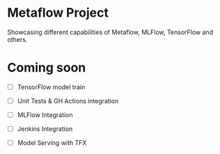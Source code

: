 # Metaflow Project
Showcasing different capabilities of Metaflow, MLFlow, TensorFlow and others.

# Coming soon
- [ ] TensorFlow model train
- [ ] Unit Tests & GH Actions integration
- [ ] MLFlow Integration
- [ ] Jenkins Integration
- [ ] Model Serving with TFX





